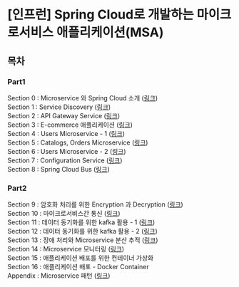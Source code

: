 # [인프런] Spring Cloud로 개발하는 마이크로서비스 애플리케이션(MSA)

## 목차
### Part1
Section 0 : Microservice 와 Spring Cloud 소개 (<a href="/spring-msa/section/section0#readme" target="_blank">링크</a>)</br>
Section 1 : Service Discovery (<a href="/section/section1" target="_blank">링크</a>)</br>
Section 2 : API Gateway Service (<a href="/section/section2" target="_blank">링크</a>)</br>
Section 3 : E-commerce 애플리케이션 (<a href="/section/section3" target="_blank">링크</a>)</br>
Section 4 : Users Microservice - 1 (<a href="/section/section4" target="_blank">링크</a>)</br>
Section 5 : Catalogs, Orders Microservice (<a href="/section/section5" target="_blank">링크</a>)</br>
Section 6 : Users Microservice - 2 (<a href="/section/section6" target="_blank">링크</a>)</br>
Section 7 : Configuration Service (<a href="/section/section7" target="_blank">링크</a>)</br>
Section 8 : Spring Cloud Bus (<a href="/section/section8" target="_blank">링크</a>)</br>

### Part2
Section 9 : 암호화 처리를 위한 Encryption 과 Decryption (<a href="/section/section9" target="_blank">링크</a>)</br>
Section 10 : 마이크로서비스간 통신 (<a href="/section/section10" target="_blank">링크</a>)</br>
Section 11 : 데이터 동기화를 위한 kafka 활용 - 1 (<a href="/section/section11" target="_blank">링크</a>)</br>
Section 12 : 데이터 동기화를 위한 kafka 활용 - 2 (<a href="/section/section12" target="_blank">링크</a>)</br>
Section 13 : 장애 처리와 Microservice 분산 추적 (<a href="/section/section13" target="_blank">링크</a>)</br>
Section 14 : Microservice 모니터링 (<a href="/section/section14" target="_blank">링크</a>)</br>
Section 15 : 애플리케이션 배포를 위한 컨테이너 가상화</br>
Section 16 : 애플리케이션 배포 - Docker Container</br>
Appendix : Microservice 패턴 (<a href="/section/appendix" target="_blank">링크</a>)</br>
